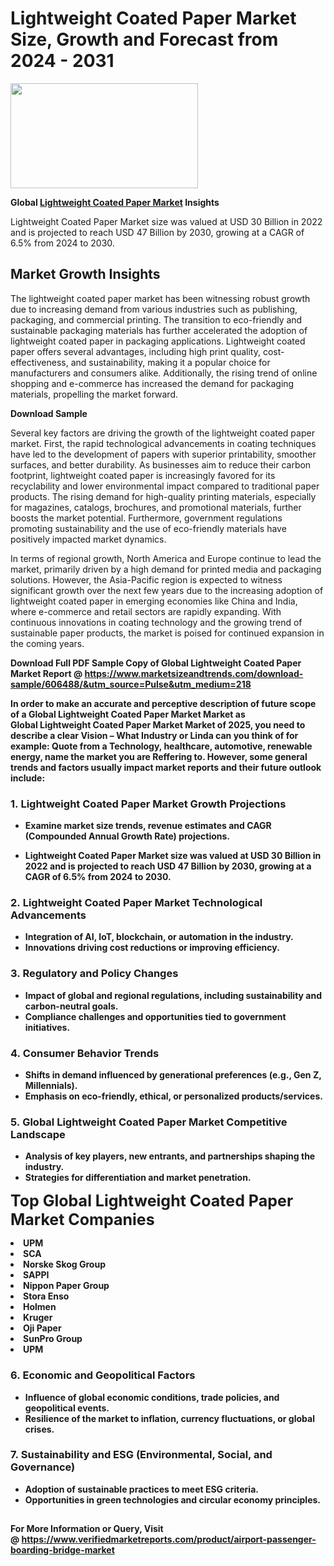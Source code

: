 <H1>Lightweight Coated Paper Market Size, Growth and Forecast from 2024 - 2031</H1><img class="aligncenter size-medium wp-image-584254" src="https://thirdeyenews.in/wp-content/uploads/2024/09/Global-Market-Research-300x168.jpeg" alt="" width="300" height="168" /><p><strong>Global&nbsp;<a href="https://www.marketsizeandtrends.com/download-sample/606488/&amp;utm_source=Pulse&amp;utm_medium=218">Lightweight Coated Paper Market</a> Insights</strong></p><p>Lightweight Coated Paper Market size was valued at USD 30 Billion in 2022 and is projected to reach USD 47 Billion by 2030, growing at a CAGR of 6.5% from 2024 to 2030.</p><p><h2>Market Growth Insights</h2> <p>The lightweight coated paper market has been witnessing robust growth due to increasing demand from various industries such as publishing, packaging, and commercial printing. The transition to eco-friendly and sustainable packaging materials has further accelerated the adoption of lightweight coated paper in packaging applications. Lightweight coated paper offers several advantages, including high print quality, cost-effectiveness, and sustainability, making it a popular choice for manufacturers and consumers alike. Additionally, the rising trend of online shopping and e-commerce has increased the demand for packaging materials, propelling the market forward.</p> <p><strong>Download Sample</strong></p> <p>Several key factors are driving the growth of the lightweight coated paper market. First, the rapid technological advancements in coating techniques have led to the development of papers with superior printability, smoother surfaces, and better durability. As businesses aim to reduce their carbon footprint, lightweight coated paper is increasingly favored for its recyclability and lower environmental impact compared to traditional paper products. The rising demand for high-quality printing materials, especially for magazines, catalogs, brochures, and promotional materials, further boosts the market potential. Furthermore, government regulations promoting sustainability and the use of eco-friendly materials have positively impacted market dynamics.</p> <p>In terms of regional growth, North America and Europe continue to lead the market, primarily driven by a high demand for printed media and packaging solutions. However, the Asia-Pacific region is expected to witness significant growth over the next few years due to the increasing adoption of lightweight coated paper in emerging economies like China and India, where e-commerce and retail sectors are rapidly expanding. With continuous innovations in coating technology and the growing trend of sustainable paper products, the market is poised for continued expansion in the coming years.</p> <p><strong></p><p><span class=""><strong>Download Full PDF Sample Copy of Global Lightweight Coated Paper Market Report</strong> @ <a href="https://www.marketsizeandtrends.com/download-sample/606488/&amp;utm_source=Pulse&amp;utm_medium=218" target="_blank">https://www.marketsizeandtrends.com/download-sample/606488/&amp;utm_source=Pulse&amp;utm_medium=218</a></span></p><p>In order to make an accurate and perceptive description of future scope of a Global&nbsp;Lightweight Coated Paper Market Market as Global&nbsp;Lightweight Coated Paper Market Market of 2025, you need to describe a clear Vision &ndash; What Industry or Linda can you think of for example: Quote from a Technology, healthcare, automotive, renewable energy, name the market you are Reffering to. However, some general trends and factors usually impact market reports and their future outlook include:</p><h3>1.&nbsp;<strong>Lightweight Coated Paper Market Growth Projections</strong></h3><ul><li>Examine market size trends, revenue estimates and CAGR (Compounded Annual Growth Rate) projections.</li><li><p>Lightweight Coated Paper Market size was valued at USD 30 Billion in 2022 and is projected to reach USD 47 Billion by 2030, growing at a CAGR of 6.5% from 2024 to 2030.</p></li></ul><h3>2.&nbsp;<strong>Lightweight Coated Paper Market Technological Advancements</strong></h3><ul><li>Integration of AI, IoT, blockchain, or automation in the industry.</li><li>Innovations driving cost reductions or improving efficiency.</li></ul><h3>3.&nbsp;<strong>Regulatory and Policy Changes</strong></h3><ul><li>Impact of global and regional regulations, including sustainability and carbon-neutral goals.</li><li>Compliance challenges and opportunities tied to government initiatives.</li></ul><h3>4.&nbsp;<strong>Consumer Behavior Trends</strong></h3><ul><li>Shifts in demand influenced by generational preferences (e.g., Gen Z, Millennials).</li><li>Emphasis on eco-friendly, ethical, or personalized products/services.</li></ul><h3>5.&nbsp;<strong>Global Lightweight Coated Paper Market Competitive Landscape</strong></h3><ul><li>Analysis of key players, new entrants, and partnerships shaping the industry.</li><li>Strategies for differentiation and market penetration.</li></ul><p data-pm-slice="1 1 []"><span style="color: inherit; font-family: inherit; font-size: 25px;">Top Global Lightweight Coated Paper Market Companies</span></p><div class="" data-test-id=""><p><li>UPM</li><li> SCA</li><li> Norske Skog Group</li><li> SAPPI</li><li> Nippon Paper Group</li><li> Stora Enso</li><li> Holmen</li><li> Kruger</li><li> Oji Paper</li><li> SunPro Group</li><li> UPM</li></p></div><h3>6.&nbsp;<strong>Economic and Geopolitical Factors</strong></h3><ul><li>Influence of global economic conditions, trade policies, and geopolitical events.</li><li>Resilience of the market to inflation, currency fluctuations, or global crises.</li></ul><h3>7.&nbsp;<strong>Sustainability and ESG (Environmental, Social, and Governance)</strong></h3><ul><li>Adoption of sustainable practices to meet ESG criteria.</li><li>Opportunities in green technologies and circular economy principles.</li></ul><h2><strong style="font-size: 14px;">For More Information or Query, Visit @&nbsp;</strong><a style="background-color: #ffffff; font-size: 14px;" href="https://www.marketsizeandtrends.com/report/lightweight-coated-paper-market/" target="_blank">https://www.verifiedmarketreports.com/product/airport-passenger-boarding-bridge-market</a></h2>
